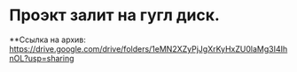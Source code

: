 # Проэкт залит на гугл диск.
**Ссылка на архив: https://drive.google.com/drive/folders/1eMN2XZyPjJgXrKyHxZU0laMg3I4IhnOL?usp=sharing
